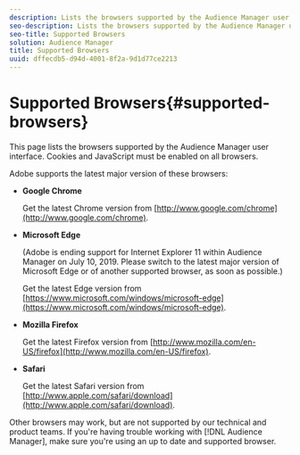 ```yaml
---
description: Lists the browsers supported by the Audience Manager user interface. Cookies and JavaScript must be enabled on all browsers.
seo-description: Lists the browsers supported by the Audience Manager user interface. Cookies and JavaScript must be enabled on all browsers.
seo-title: Supported Browsers
solution: Audience Manager
title: Supported Browsers
uuid: dffecdb5-d94d-4001-8f2a-9d1d77ce2213
---
```


# Supported Browsers{#supported-browsers}

This page lists the browsers supported by the Audience Manager user interface. Cookies and JavaScript must be enabled on all browsers.

<!-- 

c_supported_browsers.xml

 -->

Adobe supports the latest major version of these browsers:

* **Google Chrome**

  Get the latest Chrome version from [http://www.google.com/chrome](http://www.google.com/chrome).

* **Microsoft Edge** 
  
  (Adobe is ending support for Internet Explorer 11 within Audience Manager on July 10, 2019. Please switch to the latest major version of Microsoft Edge or of another supported browser, as soon as possible.)

  Get the latest Edge version from [https://www.microsoft.com/windows/microsoft-edge](https://www.microsoft.com/windows/microsoft-edge).

* **Mozilla Firefox**

  Get the latest Firefox version from [http://www.mozilla.com/en-US/firefox](http://www.mozilla.com/en-US/firefox).

* **Safari**
  
  Get the latest Safari version from [http://www.apple.com/safari/download](http://www.apple.com/safari/download). 

Other browsers may work, but are not supported by our technical and product teams. If you're having trouble working with [!DNL Audience Manager], make sure you're using an up to date and supported browser.
